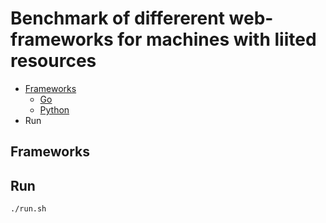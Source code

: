 # Benchmark of differerent web-frameworks for machines with liited resources

- [Frameworks](#frameworks)
	- [Go](#go)
	- [Python](#python)
- Run


## Frameworks

## Run

```
./run.sh
```